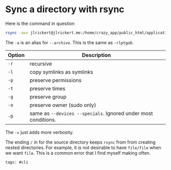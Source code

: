 # Sync a directory with rsync

Here is the command in question

```bash
rsync -avv jlrickert@jlrickert.me:/home/crazy_app/public_html/application/files/ application/files
```

The `-a` is an alias for `--archive`. This is the same as `-rlptgoD`.

| Option | Description                                                    |
| ------ | -------------------------------------------------------------- |
| `-r`   | recursive                                                      |
| `-l`   | copy symlinks as symlinks                                      |
| `-p`   | preserve permissions                                           |
| `-t`   | preserve times                                                 |
| `-g`   | preserve group                                                 |
| `-o`   | preserve owner (sudo only)                                     |
| `-D`   | same as `--devices --specials`. Ignored under most conditions. |

The `-v` just adds more verbosity.

The ending `/` in for the source directory keeps `rsync` from from
creating nested directories.  For example, it is not desirable to have
`file/file` when we want `file`.  This is a common error that I find
myself making often.

    tags: #cli

